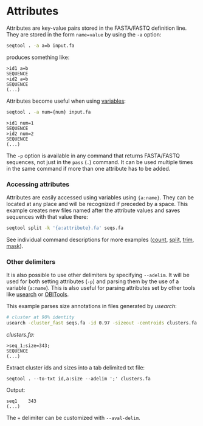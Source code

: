 # Attributes

Attributes are key-value pairs stored in the FASTA/FASTQ definition
line. They are stored in the form `name=value` by using the
`-a` option:

```bash
seqtool . -a a=b input.fa
```

produces something like:

```
>id1 a=b
SEQUENCE
>id2 a=b
SEQUENCE
(...)
```

Attributes become useful when using [variables](variables):

```bash
seqtool . -a num={num} input.fa
```
```
>id1 num=1
SEQUENCE
>id2 num=2
SEQUENCE
(...)
```

The `-p` option is available in any command that returns FASTA/FASTQ sequences,
not just in the `pass` (`.`) command. It can be used multiple times in the
same command if more than one attribute has to be added.

### Accessing attributes


Attributes are easily accessed using variables using `{a:name}`.
They can be located at any place and will be recognized if preceded by a space.
This example creates new files named after the attribute values and saves
sequences with that value there:

```bash
seqtool split -k '{a:attribute}.fa' seqs.fa
```

See individual command descriptions for more examples ([count](count), [split](split),
[trim](trim), [mask](mask)).


### Other delimiters

It is also possible to use other delimiters by specifying `--adelim`. It will be used
for both setting attributes (`-p`) and parsing them by the use of a variable (`a:name`).
This is also useful for parsing attributes set by other tools like 
[usearch](htta://drive5.com/usearch/) or [OBITools](htta://metabarcoding.org/obitools).

This example parses size annotations in files generated by *usearch*:

```bash
# cluster at 90% identity
usearch -cluster_fast seqs.fa -id 0.97 -sizeout -centroids clusters.fa
```
*clusters.fa:*

```
>seq_1;size=343;
SEQUENCE
(...)
```
Extract cluster ids and sizes into a tab delimited txt file:
```
seqtool . --to-txt id,a:size --adelim ';' clusters.fa
```

Output:

```
seq1	343
(...)
```

The `=` delimiter can be customized with `--aval-delim`.
